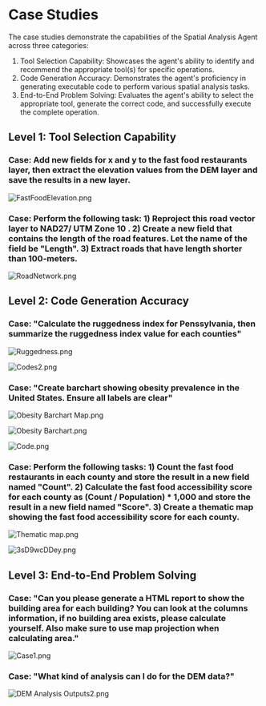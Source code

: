 # Case Studies
The case studies demonstrate the capabilities of the Spatial Analysis Agent across three categories:

1. Tool Selection Capability: Showcases the agent's ability to identify and recommend the appropriate tool(s) for specific operations.
2. Code Generation Accuracy: Demonstrates the agent's proficiency in generating executable code to perform various spatial analysis tasks.
3. End-to-End Problem Solving: Evaluates the agent's ability to select the appropriate tool, generate the correct code, and successfully execute the complete operation.

## Level 1: Tool Selection Capability
### Case: Add new fields for x and y to the fast food restaurants layer, then extract the elevation values from the DEM layer and save the results in a new layer.

![FastFoodElevation.png](Doc%2FCase%20Studies%2FLevel%201%2FPA%20DEM%20and%20Fast%20foods%2FFastFoodElevation.png)

### Case: Perform the following task: 1) Reproject this road vector layer to NAD27/ UTM Zone 10 . 2) Create a new field that contains the length of the road features. Let the name of the field be "Length". 3) Extract roads that have length shorter than 100-meters.

![RoadNetwork.png](Doc%2FCase%20Studies%2FLevel%201%2FRoadNetwork%2FRoadNetwork.png)



## Level 2: Code Generation Accuracy
### Case: "Calculate the ruggedness index for Penssylvania, then summarize the ruggedness index value for each counties"

![Ruggedness.png](Doc%2FCase%20Studies%2FLevel%202%2FRuggedness%2FRuggedness.png)

![Codes2.png](Doc%2FCase%20Studies%2FLevel%202%2FRuggedness%2FCodes2.png)


### Case: "Create barchart showing obesity prevalence in the United States. Ensure all labels are clear"

![Obesity Barchart Map.png](Doc%2FCase%20Studies%2FLevel%202%2FObesity%20Barchart%2FObesity%20Barchart%20Map.png)

![Obesity Barchart.png](Doc%2FCase%20Studies%2FLevel%202%2FObesity%20Barchart%2FObesity%20Barchart.png)

![Code.png](Doc%2FCase%20Studies%2FLevel%202%2FObesity%20Barchart%2FCode.png)


### Case: Perform the following tasks: 1) Count the fast food restaurants in each county and store the result in a new field named "Count". 2) Calculate the fast food accessibility score for each county as (Count / Population) * 1,000 and store the result in a new field named "Score". 3) Create a thematic map showing the fast food accessibility score for each county. 

![Thematic map.png](Doc%2FCase%20Studies%2FLevel%202%2FObesity%20Score%20and%20fast%20food%2FThematic%20map.png)

![3sD9wcDDey.png](Doc%2FCase%20Studies%2FLevel%202%2FObesity%20Score%20and%20fast%20food%2F3sD9wcDDey.png)

## Level 3: End-to-End Problem Solving

### Case: "Can you please generate a HTML report to show the building area for each building? You can look at the columns information, if no building area exists, please calculate yourself. Also make sure to use map projection when calculating area."

![Case1.png](Doc%2FCase%20Studies%2FLevel%203%2FCase1.png)

### Case: "What kind of analysis can I do for the DEM data?"
![DEM Analysis Outputs2.png](Doc%2FCase%20Studies%2FLevel%203%2FDEM%20Analysis%2FDEM%20Analysis%20Outputs2.png)

